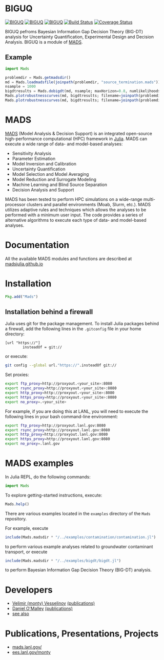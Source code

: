 BIGUQ
=======================================

[![BIGUQ](http://pkg.julialang.org/badges/BIGUQ_0.5.svg)](http://pkg.julialang.org/?pkg=BIGUQ&ver=0.5)
[![BIGUQ](http://pkg.julialang.org/badges/BIGUQ_0.6.svg)](http://pkg.julialang.org/?pkg=BIGUQ&ver=0.6)
[![BIGUQ](http://pkg.julialang.org/badges/BIGUQ_0.7.svg)](http://pkg.julialang.org/?pkg=BIGUQ&ver=0.7)
[![Build Status](https://travis-ci.org/madsjulia/BIGUQ.jl.svg?branch=master)](https://travis-ci.org/madsjulia/BIGUQ.jl)
[![Coverage Status](https://coveralls.io/repos/madsjulia/BIGUQ.jl/badge.svg?branch=master)](https://coveralls.io/r/madsjulia/BIGUQ.jl?branch=master)

BIGUQ pefroms Bayesian Information Gap Decision Theory (BIG-DT) analysis for Uncertainty Quantification, Experimental Design and Decision Analysis.
BIGUQ is a module of [MADS](http://madsjulia.github.io/Mads.jl).

Example
-------

```julia
import Mads

problemdir = Mads.getmadsdir()
md = Mads.loadmadsfile(joinpath(problemdir, "source_termination.mads"))
nsample = 1000
bigdtresults = Mads.dobigdt(md, nsample; maxHorizon=0.8, numlikelihoods=5)
Mads.plotrobustnesscurves(md, bigdtresults; filename=joinpath(problemdir, "source_termination-robustness-$nsample"))
Mads.plotrobustnesscurves(md, bigdtresults; filename=joinpath(problemdir, "source_termination-robustness-zoom-$nsample"), maxhoriz=0.4, maxprob=0.1)
```

MADS
====

[MADS](http://madsjulia.github.io/Mads.jl) (Model Analysis & Decision Support) is an integrated open-source high-performance computational (HPC) framework in [Julia](http://julialang.org).
MADS can execute a wide range of data- and model-based analyses:

* Sensitivity Analysis
* Parameter Estimation
* Model Inversion and Calibration
* Uncertainty Quantification
* Model Selection and Model Averaging
* Model Reduction and Surrogate Modeling
* Machine Learning and Blind Source Separation
* Decision Analysis and Support

MADS has been tested to perform HPC simulations on a wide-range multi-processor clusters and parallel environments (Moab, Slurm, etc.).
MADS utilizes adaptive rules and techniques which allows the analyses to be performed with a minimum user input.
The code provides a series of alternative algorithms to execute each type of data- and model-based analyses.

Documentation
=============

All the available MADS modules and functions are described at [madsjulia.github.io](http://madsjulia.github.io/Mads.jl)

Installation
============

```julia
Pkg.add("Mads")
```

Installation behind a firewall
------------------------------

Julia uses git for the package management.
To install Julia packages behind a firewall, add the following lines in the `.gitconfig` file in your home directory:

```git
[url "https://"]
        insteadOf = git://
```

or execute:

```bash
git config --global url."https://".insteadOf git://
```

Set proxies:

```bash
export ftp_proxy=http://proxyout.<your_site>:8080
export rsync_proxy=http://proxyout.<your_site>:8080
export http_proxy=http://proxyout.<your_site>:8080
export https_proxy=http://proxyout.<your_site>:8080
export no_proxy=.<your_site>
```

For example, if you are doing this at LANL, you will need to execute the
following lines in your bash command-line environment:

```bash
export ftp_proxy=http://proxyout.lanl.gov:8080
export rsync_proxy=http://proxyout.lanl.gov:8080
export http_proxy=http://proxyout.lanl.gov:8080
export https_proxy=http://proxyout.lanl.gov:8080
export no_proxy=.lanl.gov
```

MADS examples
=============

In Julia REPL, do the following commands:

```julia
import Mads
```

To explore getting-started instructions, execute:

```julia
Mads.help()
```

There are various examples located in the `examples` directory of the `Mads` repository.

For example, execute

```julia
include(Mads.madsdir * "/../examples/contamination/contamination.jl")
```

to perform various example analyses related to groundwater contaminant transport, or execute

```julia
include(Mads.madsdir * "/../examples/bigdt/bigdt.jl")
```

to perform Bayesian Information Gap Decision Theory (BIG-DT) analysis.

Developers
==========

* [Velimir (monty) Vesselinov](http://www.lanl.gov/orgs/ees/staff/monty) [(publications)](http://scholar.google.com/citations?user=sIFHVvwAAAAJ)
* [Daniel O'Malley](http://www.lanl.gov/expertise/profiles/view/daniel-o'malley) [(publications)](http://scholar.google.com/citations?user=rPzCVjEAAAAJ)
* [see also](https://github.com/madsjulia/BIGUQ.jl/graphs/contributors)

Publications, Presentations, Projects
=====================================

* [mads.lanl.gov/](http://mads.lanl.gov/)
* [ees.lanl.gov/monty](http://ees.lanl.gov/monty)